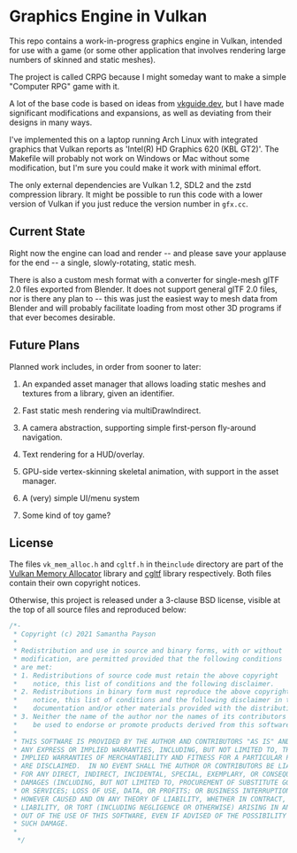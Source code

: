 # Graphics Engine in Vulkan

This repo contains a work-in-progress graphics engine in Vulkan, intended for
use with a game (or some other application that involves rendering large numbers
of skinned and static meshes).

The project is called CRPG because I might someday want to make a simple
"Computer RPG" game with it.

A lot of the base code is based on ideas from [vkguide.dev](), but I have made
significant modifications and expansions, as well as deviating from their
designs in many ways.

I've implemented this on a laptop running Arch Linux with integrated graphics
that Vulkan reports as 'Intel(R) HD Graphics 620 (KBL GT2)'. The Makefile will
probably not work on Windows or Mac without some modification, but I'm sure you
could make it work with minimal effort.

The only external dependencies are Vulkan 1.2, SDL2 and the zstd compression
library. It might be possible to run this code with a lower version of Vulkan if
you just reduce the version number in `gfx.cc`.

## Current State

Right now the engine can load and render -- and please save your applause for
the end -- a single, slowly-rotating, static mesh.

There is also a custom mesh format with a converter for single-mesh glTF 2.0
files exported from Blender. It does not support general glTF 2.0 files, nor is
there any plan to -- this was just the easiest way to mesh data from Blender and
will probably facilitate loading from most other 3D programs if that ever
becomes desirable.

## Future Plans

Planned work includes, in order from sooner to later:

  1. An expanded asset manager that allows loading static meshes and textures
     from a library, given an identifier.
	 
  2. Fast static mesh rendering via multiDrawIndirect.

  3. A camera abstraction, supporting simple first-person fly-around navigation.

  4. Text rendering for a HUD/overlay.

  5. GPU-side vertex-skinning skeletal animation, with support in the asset
     manager.

  6. A (very) simple UI/menu system
  
  7. Some kind of toy game?
  
## License

The files `vk_mem_alloc.h` and `cgltf.h` in the`include` directory are part of
the [Vulkan Memory Allocator][VMA] library and [cgltf][cgltf] library
respectively. Both files contain their own copyright notices.

[VMA]:   https://github.com/GPUOpen-LibrariesAndSDKs/VulkanMemoryAllocator
[cgltf]: https://github.com/jkuhlmann/cgltf

Otherwise, this project is released under a 3-clause BSD license, visible at the
top of all source files and reproduced below:

```cpp
/*-
 * Copyright (c) 2021 Samantha Payson
 *
 * Redistribution and use in source and binary forms, with or without
 * modification, are permitted provided that the following conditions
 * are met:
 * 1. Redistributions of source code must retain the above copyright
 *    notice, this list of conditions and the following disclaimer.
 * 2. Redistributions in binary form must reproduce the above copyright
 *    notice, this list of conditions and the following disclaimer in the
 *    documentation and/or other materials provided with the distribution.
 * 3. Neither the name of the author nor the names of its contributors may
 *    be used to endorse or promote products derived from this software
 *
 * THIS SOFTWARE IS PROVIDED BY THE AUTHOR AND CONTRIBUTORS "AS IS" AND
 * ANY EXPRESS OR IMPLIED WARRANTIES, INCLUDING, BUT NOT LIMITED TO, THE
 * IMPLIED WARRANTIES OF MERCHANTABILITY AND FITNESS FOR A PARTICULAR PURPOSE
 * ARE DISCLAIMED.  IN NO EVENT SHALL THE AUTHOR OR CONTRIBUTORS BE LIABLE
 * FOR ANY DIRECT, INDIRECT, INCIDENTAL, SPECIAL, EXEMPLARY, OR CONSEQUENTIAL
 * DAMAGES (INCLUDING, BUT NOT LIMITED TO, PROCUREMENT OF SUBSTITUTE GOODS
 * OR SERVICES; LOSS OF USE, DATA, OR PROFITS; OR BUSINESS INTERRUPTION)
 * HOWEVER CAUSED AND ON ANY THEORY OF LIABILITY, WHETHER IN CONTRACT, STRICT
 * LIABILITY, OR TORT (INCLUDING NEGLIGENCE OR OTHERWISE) ARISING IN ANY WAY
 * OUT OF THE USE OF THIS SOFTWARE, EVEN IF ADVISED OF THE POSSIBILITY OF
 * SUCH DAMAGE.
 *
  */
 ```
